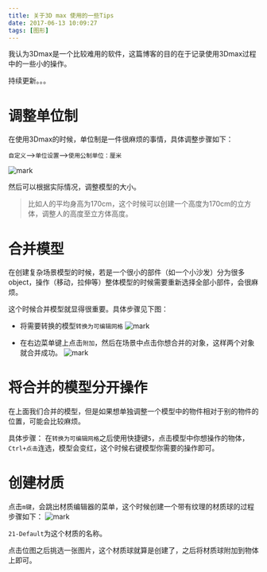 ```yaml
---
title: 关于3D max 使用的一些Tips
date: 2017-06-13 10:09:27
tags: [图形]
---
```


我认为3Dmax是一个比较难用的软件，这篇博客的目的在于记录使用3Dmax过程中的一些小的操作。

持续更新。。。

# 调整单位制
在使用3Dmax的时候，单位制是一件很麻烦的事情，具体调整步骤如下：

`自定义`-->`单位设置`-->`使用公制单位：厘米`

![mark](http://o9z9uibed.bkt.clouddn.com/image/20170613/102729196.png?imageslim)

然后可以根据实际情况，调整模型的大小。

> 比如人的平均身高为170cm，这个时候可以创建一个高度为170cm的立方体，调整人的高度至立方体高度。

# 合并模型
在创建复杂场景模型的时候，若是一个很小的部件（如一个小沙发）分为很多object，操作（移动，拉伸等）整体模型的时候需要重新选择全部小部件，会很麻烦。

这个时候合并模型就显得很重要。具体步骤见下图：

- 将需要转换的模型`转换为可编辑网格`
![mark](http://o9z9uibed.bkt.clouddn.com/image/20170613/145334571.png?imageslim)

- 在右边菜单键上点击`附加`，然后在场景中点击你想合并的对象，这样两个对象就合并成功。
![mark](http://o9z9uibed.bkt.clouddn.com/image/20170613/145541601.png?imageslim)

# 将合并的模型分开操作
在上面我们合并的模型，但是如果想单独调整一个模型中的物件相对于别的物件的位置，可能会比较麻烦。

具体步骤：
在`转换为可编辑网格`之后使用快捷键`5`，点击模型中你想操作的物体，`Ctrl+点击`连选，模型会变红，这个时候右键模型你需要的操作即可。

# 创建材质
点击`m键`，会跳出材质编辑器的菜单，这个时候创建一个带有纹理的材质球的过程步骤如下：
![mark](http://o9z9uibed.bkt.clouddn.com/image/20170613/150717589.png?imageslim)

`21-Default`为这个材质的名称。

点击位图之后挑选一张图片，这个材质球就算是创建了，之后将材质球附加到物体上即可。
